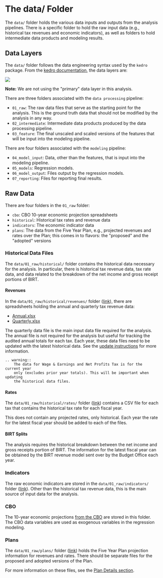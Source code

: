 # The data/ Folder

The `data/` folder holds the various data inputs and outputs from the 
analysis pipelines. There is a specific folder to hold the raw input data 
(e.g., historical tax revenues and economic indicators), as well as folders
to hold intermediate data products and modeling results.

## Data Layers 

The `data/` folder follows the data engineering syntax used by the `kedro` package. From the [kedro documentation](https://kedro.readthedocs.io/en/stable/12_faq/01_faq.html#what-is-data-engineering-convention), 
the data layers are:

![](https://kedro.readthedocs.io/en/stable/_images/data_engineering_convention.png)

**Note:** We are not using the "primary" data layer in this analysis.

There are three folders associated with the `data processing` pipeline:

- `01_raw`: The raw data files that serve as the starting point for the analysis. This is the ground truth data that should not be modified by the analysis in any way.
- `02_intermediate`: Intermediate data products produced by the data processing pipeline.
- `03_feature`: The final unscaled and scaled versions of the features that will be input into the modeling pipeline.

There are four folders associated with the `modeling` pipeline:

- `04_model_input`: Data, other than the features, that is input into the modeling pipeline.
- `05_models`: Regression models.
- `06_model_output`: Files output by the regression models.
- `07_reporting`: Files for reporting final results.

## Raw Data

There are four folders in the `01_raw` folder:

- `cbo`: CBO 10-year economic projection spreadsheets
- `historical`: Historical tax rates and revenue data
- `indicators`: The economic indicator data
- `plans`: The data from the Five Year Plan, e.g., projected revenues and rates over the Plan; this comes in to flavors: the "proposed" and the "adopted" versions

### Historical Data Files

The `data/01_raw/historical/` folder contains the historical data necessary for the analysis. In particular, there
is historical tax revenue data, tax rate data, and data related to the breakdown of the net income and gross receipt
portions of BIRT. 

#### Revenues

In the `data/01_raw/historical/revenues/` folder ([link](https://github.com/PhiladelphiaController/five-year-plan-analysis/tree/main/data/01_raw/historical/revenues)), there are spreadsheets holding the annual and quarterly 
tax revenue data:

- [Annual.xlsx](https://github.com/PhiladelphiaController/five-year-plan-analysis/blob/main/data/01_raw/historical/revenues/Annual.xlsx)
- [Quarterly.xlsx](https://github.com/PhiladelphiaController/five-year-plan-analysis/blob/main/data/01_raw/historical/revenues/Quarterly.xlsx)

The quarterly data file is the main input data file required for the analysis. The annual file is not required for the analysis but useful for tracking the audited annual totals for each tax. Each year, these data files need
to be updated with the latest historical data. See the [update instructions](../02_data/updates) for more information.

```eval_rst
.. warning::
    The data for Wage & Earnings and Net Profits Tax is for the current year
    only (excludes prior year totals). This will be important when updating 
    the historical data files. 
```

#### Rates

The `data/01_raw/historical/rates/` folder ([link](https://github.com/PhiladelphiaController/five-year-plan-analysis/tree/main/data/01_raw/historical/rates)) contains a CSV file for each tax that contains the historical 
tax rate for each fiscal year.

This does not contain any projected rates, only historical. Each year the rate for the latest fiscal year
should be added to each of the files.


#### BIRT Splits

The analysis requires the historical breakdown between the net income and gross receipts portion of BIRT. The
information for the latest fiscal year can be obtained by the BIRT revenue model sent over by the Budget Office
each year.


### Indicators

The raw economic indicators are stored in the `data/01_raw/indicators/` folder ([link](https://github.com/PhiladelphiaController/five-year-plan-analysis/tree/main/data/01_raw/indicators)). Other than the historical tax
revenue data, this is the main source of input data for the analysis.

### CBO

The 10-year economic projections [from the CBO](https://www.cbo.gov/data/budget-economic-data#4) are stored in this folder. The CBO data variables are used as exogenous variables in the regression modeling.

### Plans

The `data/01_raw/plans/` folder ([link](https://github.com/PhiladelphiaController/five-year-plan-analysis/tree/main/data/01_raw/plans)) holds the Five Year Plan projection information for revenues and rates. There should be separate files for the proposed and adopted versions of the Plan. 

For more information on these files, see the [Plan Details section](./plan_details).
